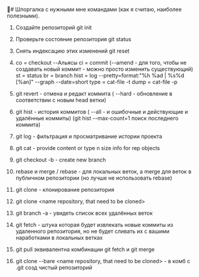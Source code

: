 :black_square_button:# Шпоргалка с нужными мне командами (как я считаю, наиболее полезными).

1.  Создайте репозиторий git init

2.  Проверьте состояние репозитория git status

3.  Cнять индексацию этих изменений git reset

4.   co = checkout  --Альясы
     ci = commit (--amend - для того, чтобы не создавать новый коммит - можно просто изменить существующий)
     st = status
     br = branch
     hist = log --pretty=format:\"%h %ad | %s%d [%an]\" --graph --date=short
     type = cat-file -t
     dump = cat-file -p
     
5.  git revert - отмена и редакт коммита ( --hard - обновление в соответствии с новым head ветки)

6.  git hist - история коммитов ( --all - и ошибочные и действующие и удалённые коммиты) (git hist --max-count=1 поиск последнего коммита)

7.  git log - фильтрация и просматривание истории проекта

8.  git cat - provide content or type n size info for rep objects

9.  git checkout -b - create new branch

10. rebase и merge / rebase - для локальных веток, а merge для веток в публичном репозитории (но лучше не использовать rebase)

11. git clone - клонирование репозитория 

12. git clone <name repository, that need to be cloned> <name new cloned repository>

13. git branch -a  - увидеть список всех удалённых веток

14.	git fetch - штука которая  будет извлекать новые коммиты из удаленного репозитория, но не будет сливать их с вашими наработками в локальных ветках

15. git pull эквивалентна комбинации git fetch и git merge

16. git clone --bare <name repository, that need to be cloned> <name new cloned repository> - в комб с .git созд чистый репозиторий
